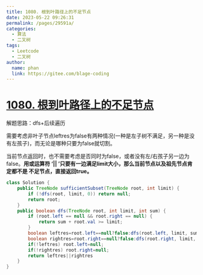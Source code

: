```yaml
---
title: 1080. 根到叶路径上的不足节点
date: 2023-05-22 09:26:31
permalink: /pages/29591a/
categories:
  - 算法
  - 二叉树
tags:
  - Leetcode
  - 二叉树
author: 
  name: phan
  link: https://gitee.com/blage-coding
---
```

# [1080. 根到叶路径上的不足节点](https://leetcode.cn/problems/insufficient-nodes-in-root-to-leaf-paths/)

解题思路：dfs+后续遍历

需要考虑非叶子节点leftres为false有两种情况(一种是左子树不满足，另一种是没有左孩子)，而无论是哪种只要为false就切割。

当前节点返回时，也不需要考虑是否同时为false，或者没有左/右孩子另一边为false。**用或运算符 ‘|| ’只要有一边满足limit大小，那么当前节点以及祖先节点肯定都不是 不足节点，直接返回true。**

```java
class Solution {
	public TreeNode sufficientSubset(TreeNode root, int limit) {
        if (!dfs(root, limit, 0)) return null;
        return root;
    }
    public boolean dfs(TreeNode root, int limit, int sum) {
        if (root.left == null && root.right == null) {
            return sum + root.val >= limit;
        }
        boolean leftres=root.left==null?false:dfs(root.left, limit, sum + root.val);
        boolean rightres=root.right==null?false:dfs(root.right, limit, sum + root.val);
        if(!leftres) root.left=null;
        if(!rightres) root.right=null;
        return leftres||rightres
    }
}    
```

